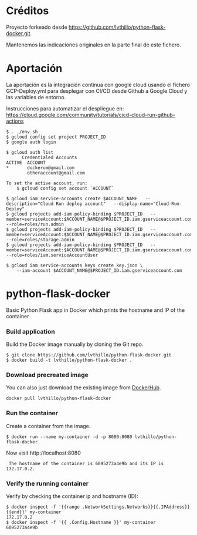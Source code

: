 


# Créditos

Proyecto forkeado desde https://github.com/lvthillo/python-flask-docker.git.

Mantenemos las indicaciones originales en la parte final de este fichero. 

# Aportación

La aportación es la integración continua con google cloud usando el fichero GCP-Deploy.yml para desplegar con CI/CD desde Github a Google Cloud y las variables de entorno.


Instrucciones para automatizar el despliegue en:
https://cloud.google.com/community/tutorials/cicd-cloud-run-github-actions

```
$ . ./env.sh
$ gcloud config set project PROJECT_ID
$ google auth login

$ gcloud auth list
      Credentialed Accounts
ACTIVE  ACCOUNT
*       dockerum@gmail.com
        otheraccount@gmail.com

To set the active account, run:
    $ gcloud config set account `ACCOUNT`

```


```
$ gcloud iam service-accounts create $ACCOUNT_NAME   --description="Cloud Run deploy account"   --display-name="Cloud-Run-Deploy"
$ gcloud projects add-iam-policy-binding $PROJECT_ID   --member=serviceAccount:$ACCOUNT_NAME@$PROJECT_ID.iam.gserviceaccount.com   --role=roles/run.admin
$ gcloud projects add-iam-policy-binding $PROJECT_ID   --member=serviceAccount:$ACCOUNT_NAME@$PROJECT_ID.iam.gserviceaccount.com   --role=roles/storage.admin
$ gcloud projects add-iam-policy-binding $PROJECT_ID   --member=serviceAccount:$ACCOUNT_NAME@$PROJECT_ID.iam.gserviceaccount.com   --role=roles/iam.serviceAccountUser

```

```
$ gcloud iam service-accounts keys create key.json \
    --iam-account $ACCOUNT_NAME@$PROJECT_ID.iam.gserviceaccount.com

```



# python-flask-docker
Basic Python Flask app in Docker which prints the hostname and IP of the container

### Build application
Build the Docker image manually by cloning the Git repo.
```
$ git clone https://github.com/lvthillo/python-flask-docker.git
$ docker build -t lvthillo/python-flask-docker .
```

### Download precreated image
You can also just download the existing image from [DockerHub](https://hub.docker.com/r/lvthillo/python-flask-docker/).
```
docker pull lvthillo/python-flask-docker
```

### Run the container
Create a container from the image.
```
$ docker run --name my-container -d -p 8080:8080 lvthillo/python-flask-docker
```

Now visit http://localhost:8080
```
 The hostname of the container is 6095273a4e9b and its IP is 172.17.0.2. 
```

### Verify the running container
Verify by checking the container ip and hostname (ID):
```
$ docker inspect -f '{{range .NetworkSettings.Networks}}{{.IPAddress}}{{end}}' my-container
172.17.0.2
$ docker inspect -f '{{ .Config.Hostname }}' my-container
6095273a4e9b
```


